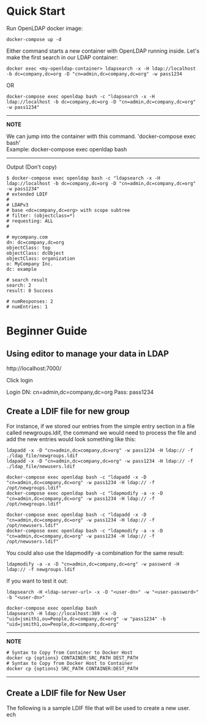 
# Quick Start
Run OpenLDAP docker image:
```
docker-compose up -d
```

Either command starts a new container with OpenLDAP running inside. Let's make the first search in our LDAP container:
```
docker exec <my-openldap-container> ldapsearch -x -H ldap://localhost -b dc=company,dc=org -D "cn=admin,dc=company,dc=org" -w pass1234
```
OR
```
docker-compose exec openldap bash -c "ldapsearch -x -H ldap://localhost -b dc=company,dc=org -D "cn=admin,dc=company,dc=org" -w pass1234" 
```
---
**NOTE**

We can jump into the container with this command. 'docker-compose exec <services-name-in-docker-compose> bash'
<br> Example: docker-compose exec openldap bash
    
---

Output (Don't copy)
```
$ docker-compose exec openldap bash -c "ldapsearch -x -H ldap://localhost -b dc=company,dc=org -D "cn=admin,dc=company,dc=org" -w pass1234" 
# extended LDIF
#
# LDAPv3
# base <dc=company,dc=org> with scope subtree
# filter: (objectclass=*)
# requesting: ALL
#

# mycompany.com
dn: dc=company,dc=org
objectClass: top
objectClass: dcObject
objectClass: organization
o: MyCompany Inc.
dc: example

# search result
search: 2
result: 0 Success

# numResponses: 2
# numEntries: 1
```

# Beginner Guide
## Using editor to manage your data in LDAP
http://localhost:7000/

Click login 

Login DN: cn=admin,dc=company,dc=org
Pass: pass1234

## Create a LDIF file for new group

For instance, if we stored our entries from the simple entry section in a file called newgroups.ldif, the command we would need to process the file and add the new entries would look something like this:

```
ldapadd -x -D "cn=admin,dc=company,dc=org" -w pass1234 -H ldap:// -f ./ldap_file/newgroups.ldif
ldapadd -x -D "cn=admin,dc=company,dc=org" -w pass1234 -H ldap:// -f ./ldap_file/newusers.ldif
 
docker-compose exec openldap bash -c "ldapadd -x -D "cn=admin,dc=company,dc=org" -w pass1234 -H ldap:// -f /opt/newgroups.ldif" 
docker-compose exec openldap bash -c "ldapmodify -a -x -D "cn=admin,dc=company,dc=org" -w pass1234 -H ldap:// -f /opt/newgroups.ldif" 

docker-compose exec openldap bash -c "ldapadd -x -D "cn=admin,dc=company,dc=org" -w pass1234 -H ldap:// -f /opt/newusers.ldif" 
docker-compose exec openldap bash -c "ldapmodify -a -x -D "cn=admin,dc=company,dc=org" -w pass1234 -H ldap:// -f /opt/newusers.ldif" 
```
You could also use the ldapmodify -a combination for the same result:
```
ldapmodify -a -x -D "cn=admin,dc=company,dc=org" -w password -H ldap:// -f newgroups.ldif
```

If you want to test it out:
```
ldapsearch -H <ldap-server-url> -x -D "<user-dn>" -w "<user-password>" -b "<user-dn>"
```
```
docker-compose exec openldap bash
ldapsearch -H ldap://localhost:389 -x -D "uid=jsmith1,ou=People,dc=company,dc=org" -w "pass1234" -b "uid=jsmith1,ou=People,dc=company,dc=org"
```
---
**NOTE**

    # Syntax to Copy from Container to Docker Host  
    docker cp {options} CONTAINER:SRC_PATH DEST_PATH 
    # Syntax to Copy from Docker Host to Container  
    docker cp {options} SRC_PATH CONTAINER:DEST_PATH 
---


## Create a LDIF file for New User
The following is a sample LDIF file that will be used to create a new user.
ech